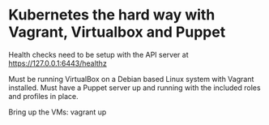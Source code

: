 # Kubernetes the hard way with Vagrant, Virtualbox and Puppet

Health checks need to be setup with the API server at https://127.0.0.1:6443/healthz

Must be running VirtualBox on a Debian based Linux system with Vagrant installed.
Must have a Puppet server up and running with the included roles and profiles in place.

Bring up the VMs:
vagrant up
